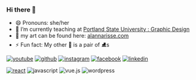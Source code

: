 ### Hi there 👋

- 😄 Pronouns: she/her
- 🔭 I’m currently teaching at [Portland State University : Graphic Design](https://psu.gd)
- 🎨 my art can be found here: [alannarisse.com](https://alannarisse.com)
- ⚡ Fun fact: My other 🚗 is a pair of ⛸s

<a href="https://www.youtube.com/channel/UCQIuewShH3lMGPsSp-YuScQ">![youtube](https://img.shields.io/badge/YouTube-codelovecode%20Channel-red)</a>
<a href="http://github.com/alannarisse">![github](https://img.shields.io/badge/GitHub-000000?style=for-the-badge&logo=GitHub&logoColor=white)</a>
<a href="http://instagram.com/alannarisse">![instagram](https://img.shields.io/badge/Instagram-E4405F?style=for-the-badge&logo=Instagram&logoColor=white)</a>
<a href="http://facebook.com/alannarisseart">![facebook](https://img.shields.io/badge/Facebook-1877F2?style=for-the-badge&logo=Facebook&logoColor=white)</a>
<a href="http://linkedin.com/in/alanna-risse-portland/">![linkedin](https://img.shields.io/badge/LinkedIn-0A66C2?style=for-the-badge&logo=LinkedIn&logoColor=white)</a>

<a href="https://reactjs.org/docs/getting-started.html">![react](https://img.shields.io/badge/React-61DAFB?style=for-the-badge&logo=React&logoColor=white)</a>
![javascript](https://img.shields.io/badge/JavaScript-F7DF1E?style=for-the-badge&logo=JavaScript&logoColor=white)
![vue.js](https://img.shields.io/badge/Vue.js-4FC08D?style=for-the-badge&logo=Vue.js&logoColor=white)
![wordpress](https://img.shields.io/badge/Wordpress-21759B?style=for-the-badge&logo=Wordpress&logoColor=white)

<!--
**alannarisse/alannarisse** is a ✨ _special_ ✨ repository because its `README.md` (this file) appears on your GitHub profile.

Here are some ideas to get you started:

- 🔭 I’m currently working on ...
- 🌱 I’m currently learning ...
- 👯 I’m looking to collaborate on ...
- 🤔 I’m looking for help with ...
- 💬 Ask me about ...
- 📫 How to reach me: ...
- 😄 Pronouns: ...
- ⚡ Fun fact: ...
simple icons https://simpleicons.org/?q=wordpress
use the simple icon names to make them like this: ![vue.js](https://img.shields.io/badge/Vue.js-4FC08D?style=for-the-badge&logo=Vue.js&logoColor=white)
-->
